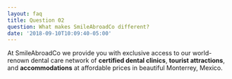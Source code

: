 ```yaml
---
layout: faq
title: Question 02
question: What makes SmileAbroadCo different?
date: '2018-09-10T10:09:40-05:00'
---
```

At SmileAbroadCo we provide you with exclusive access to our world-renown dental care network of **certified dental clinics**, **tourist attractions**, and **accommodations** at affordable prices in beautiful Monterrey, Mexico.
